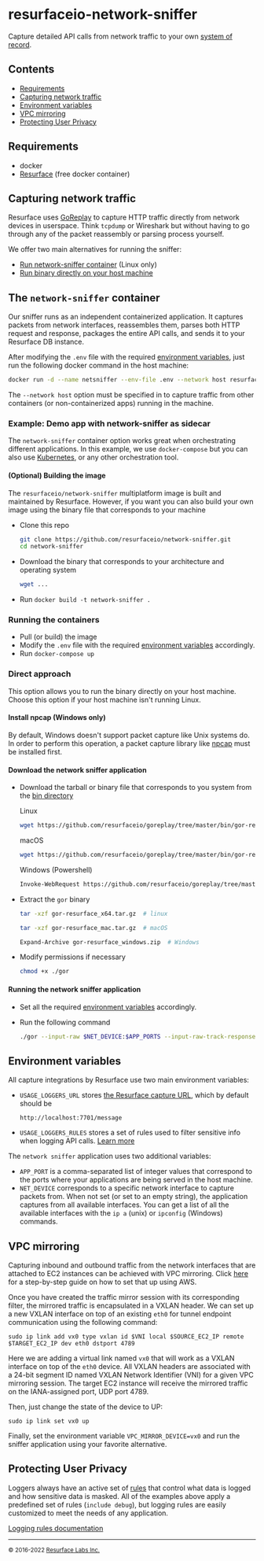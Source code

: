 # resurfaceio-network-sniffer

Capture detailed API calls from network traffic to your own [system of record](https://resurface.io).

## Contents

- [Requirements](#requirements)
- [Capturing network traffic](#capturing-network-traffic)
- [Environment variables](#environment-variables)
- [VPC mirroring](#vpc-mirroring)
- [Protecting User Privacy](#protecting-user-privacy)

## Requirements

- docker
- [Resurface](https://resurface.io/installation) (free docker container)

## Capturing network traffic

Resurface uses [GoReplay](https://github.com/resurfaceio/goreplay) to capture HTTP traffic directly from network devices in userspace. Think `tcpdump` or Wireshark but without having to go through any of the packet reassembly or parsing process yourself.

We offer two main alternatives for running the sniffer:
- [Run network-sniffer container](#network-sniffer-container) (Linux only)
- [Run binary directly on your host machine](#direct-approach)

## The `network-sniffer` container

Our sniffer runs as an independent containerized application. It captures packets from network interfaces, reassembles them, parses both HTTP request and response, packages the entire API calls, and sends it to your Resurface DB instance.

After modifying the `.env` file with the required [environment variables](#environment-variables), just run the following docker command in the host machine:

```bash
docker run -d --name netsniffer --env-file .env --network host resurfaceio/network-sniffer:1.2.3
```

The `--network host` option must be specified in to capture traffic from other containers (or non-containerized apps) running in the machine.

### Example: Demo app with network-sniffer as sidecar

The `network-sniffer` container option works great when orchestrating different applications. In this example, we use `docker-compose` but you can also use [Kubernetes](https://resurface.io/docs#sniffer-daemonset), or any other orchestration tool.

#### (Optional) Building the image

The `resurfaceio/network-sniffer` multiplatform image is built and maintained by Resurface. However, if you want you can also build your own image using the binary file that corresponds to your machine

- Clone this repo
    ```bash
    git clone https://github.com/resurfaceio/network-sniffer.git
    cd network-sniffer
    ```
- Download the binary that corresponds to your architecture and operating system
    ```bash
    wget ...
    ```
- Run `docker build -t network-sniffer .`

### Running the containers

- Pull (or build) the image
- Modify the `.env` file with the required [environment variables](#environment-variables) accordingly.
- Run `docker-compose up`



### Direct approach

This option allows you to run the binary directly on your host machine. Choose this option if your host machine isn't running Linux.

#### Install npcap (Windows only)

By default, Windows doesn't support packet capture like Unix systems do. In order to perform this operation, a packet capture library like [npcap](https://nmap.org/npcap/) must be installed first.

#### Download the network sniffer application

- Download the tarball or binary file that corresponds to you system from the [bin directory](https://github.com/resurfaceio/goreplay/tree/master/bin)

    Linux
    ```bash
    wget https://github.com/resurfaceio/goreplay/tree/master/bin/gor-resurface_x64.tar.gz
    ```
    macOS
    ```bash
    wget https://github.com/resurfaceio/goreplay/tree/master/bin/gor-resurface_mac.tar.gz
    ```
    Windows (Powershell)
    ```bash
    Invoke-WebRequest https://github.com/resurfaceio/goreplay/tree/master/bin/gor-resurface_windows.zip -OutFile C:\gor-resurface_windows.zip
    ```
- Extract the `gor` binary
    ```bash
    tar -xzf gor-resurface_x64.tar.gz  # linux
    ```
    ```bash
    tar -xzf gor-resurface_mac.tar.gz  # macOS
    ```
    ```bash
    Expand-Archive gor-resurface_windows.zip  # Windows
    ```
- Modify permissions if necessary
    ```bash
    chmod +x ./gor
    ```

#### Running the network sniffer application

- Set all the required [environment variables](#environment-variables) accordingly.
- Run the following command

    ```bash
    ./gor --input-raw $NET_DEVICE:$APP_PORTS --input-raw-track-response --input-raw-bpf-filter "(dst port $APP_PORT) or (src port $APP_PORT)" --output-resurface $USAGE_LOGGERS_URL --output-resurface-rules $USAGE_LOGGER_RULES
    ```

## Environment variables

All capture integrations by Resurface use two main environment variables:

- `USAGE_LOGGERS_URL` stores [the Resurface capture URL](https://resurface.io/docs#getting-capture-url), which by default should be
    ```
    http://localhost:7701/message
    ```
- `USAGE_LOGGERS_RULES` stores a set of rules used to filter sensitive info when logging API calls. [Learn more](#protecting-user-privacy)

The `network sniffer` application uses two additional variables:

- `APP_PORT` is a comma-separated list of integer values that correspond to the ports where your applications are being served in the host machine.
- `NET_DEVICE` corresponds to a specific network interface to capture packets from. When not set (or set to an empty string), the application captures from all available interfaces. You can get a list of all the available interfaces with the `ip a` (unix) or `ipconfig` (Windows) commands.

## VPC mirroring

Capturing inbound and outbound traffic from the network interfaces that are attached to EC2 instances can be achieved with VPC mirroring. Click [here](http://resurface.io/blog/api-calls-with-aws-vpc-mirroring) for a step-by-step guide on how to set that up using AWS.

Once you have created the traffic mirror session with its corresponding filter, the mirrored traffic is encapsulated in a VXLAN header. We can set up a new VXLAN interface on top of an existing `eth0` for tunnel endpoint communication using the following command:

    sudo ip link add vx0 type vxlan id $VNI local $SOURCE_EC2_IP remote $TARGET_EC2_IP dev eth0 dstport 4789

Here we are adding a virtual link named `vx0` that will work as a VXLAN interface on top of the `eth0` device. All VXLAN headers are associated with a 24-bit segment ID named VXLAN Network Identifier (VNI) for a given VPC mirroring session. The target EC2 instance will receive the mirrored traffic on the IANA-assigned port, UDP port 4789.

Then, just change the state of the device to UP:

    sudo ip link set vx0 up

Finally, set the environment variable `VPC_MIRROR_DEVICE=vx0` and  run the sniffer application using your favorite alternative.

## Protecting User Privacy

Loggers always have an active set of <a href="https://resurface.io/logging-rules">rules</a> that control what data is logged
and how sensitive data is masked. All of the examples above apply a predefined set of rules (`include debug`),
but logging rules are easily customized to meet the needs of any application.

<a href="https://resurface.io/logging-rules">Logging rules documentation</a>

---
<small>&copy; 2016-2022 <a href="https://resurface.io">Resurface Labs Inc.</a></small>
